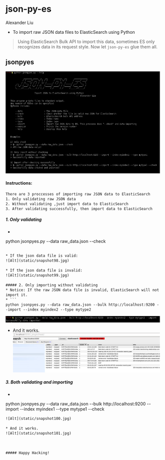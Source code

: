 json-py-es
==========
Alexander Liu
* To import raw JSON data files to ElasticSearch using Python

> Using ElasticSearch Bulk API to import this data, sometimes ES only recognizes data in its request style. Now let `json-py-es` glue them all.


jsonpyes
--------
![Alt](static/snapshot104.jpg)

#### Instructions:
    There are 3 proccesses of importing raw JSON data to ElasticSearch
    1. Only validating raw JSON data
    2. Without validating ,just import data to ElasticSearch
    3. After validating successfully, then import data to ElasticSearch


##### 1. Only validating
* ```
python jsonpyes.py --data raw_data.json --check
```

* If the json data file is valid: 
![Alt](static/snapshot98.jpg)

* If the json data file is invalid: 
![Alt](static/snapshot99.jpg)

##### 2. Only importing without validating
* Notice: If the raw JSON data file is invalid, ElasticSearch will not import it.
* ```
python jsonpyes.py --data raw_data.json --bulk http://localhost:9200 --import --index myindex2 --type mytype2
```
![Alt](static/snapshot102.jpg)

* And it works.
![Alt](static/snapshot105.jpg)

##### 3. Both validating and importing
* ```
python jsonpyes.py --data raw_data.json --bulk http://localhost:9200 --import --index myindex1 --type mytype1 --check
```
![Alt](static/snapshot100.jpg)

* And it works.
![Alt](static/snapshot101.jpg)



##### Happy Hacking!
